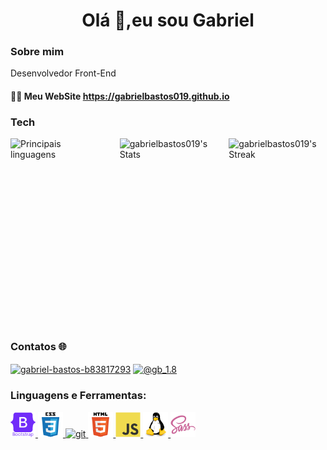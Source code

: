 <h1 align="center">Olá 👋,eu sou Gabriel</h1>

### Sobre mim 
Desenvolvedor Front-End

#### 👨‍💻 Meu WebSite https://gabrielbastos019.github.io
### Tech

<div style="display: flex;  justify-content: center; align-items: center; gap: 20px;">
  <img src="https://github-readme-stats.vercel.app/api/top-langs/?username=gabrielbastos019&theme=blueberry&show_icons=true&hide_border=true&layout=compact" alt="Principais linguagens " style="width: 300px; height: 300px;" />
  <img src="https://github-readme-stats.vercel.app/api?username=gabrielbastos019&theme=blueberry&show_icons=true&hide_border=true&count_private=true" alt="gabrielbastos019's Stats" style="width: 300px; height: 300px;" />
  <img src="https://github-readme-streak-stats.herokuapp.com/?user=gabrielbastos019&theme=blueberry&hide_border=true" alt="gabrielbastos019's Streak" style="width: 300px; height: 300px;" />
</div>

<h3 align="left">Contatos 🌐</h3>
<p align="left">
<a href="https://linkedin.com/in/gabriel-bastos-b83817293" target="blank"><img align="center" src="https://raw.githubusercontent.com/rahuldkjain/github-profile-readme-generator/master/src/images/icons/Social/linked-in-alt.svg" alt="gabriel-bastos-b83817293" height="30" width="40" /></a>
<a href="https://instagram.com/@gb_1.8" target="blank"><img align="center" src="https://raw.githubusercontent.com/rahuldkjain/github-profile-readme-generator/master/src/images/icons/Social/instagram.svg" alt="@gb_1.8" height="30" width="40" /></a>
</p>

<h3 align="left">Linguagens e Ferramentas:</h3>
<p align="left"> <a href="https://getbootstrap.com" target="_blank" rel="noreferrer"> <img src="https://raw.githubusercontent.com/devicons/devicon/master/icons/bootstrap/bootstrap-plain-wordmark.svg" alt="bootstrap" width="40" height="40"/> </a> <a href="https://www.w3schools.com/css/" target="_blank" rel="noreferrer"> <img src="https://raw.githubusercontent.com/devicons/devicon/master/icons/css3/css3-original-wordmark.svg" alt="css3" width="40" height="40"/> </a> <a href="https://git-scm.com/" target="_blank" rel="noreferrer"> <img src="https://www.vectorlogo.zone/logos/git-scm/git-scm-icon.svg" alt="git" width="40" height="40"/> </a> <a href="https://www.w3.org/html/" target="_blank" rel="noreferrer"> <img src="https://raw.githubusercontent.com/devicons/devicon/master/icons/html5/html5-original-wordmark.svg" alt="html5" width="40" height="40"/> </a> <a href="https://developer.mozilla.org/en-US/docs/Web/JavaScript" target="_blank" rel="noreferrer"> <img src="https://raw.githubusercontent.com/devicons/devicon/master/icons/javascript/javascript-original.svg" alt="javascript" width="40" height="40"/> </a> <a href="https://www.linux.org/" target="_blank" rel="noreferrer"> <img src="https://raw.githubusercontent.com/devicons/devicon/master/icons/linux/linux-original.svg" alt="linux" width="40" height="40"/> </a> <a href="https://sass-lang.com" target="_blank" rel="noreferrer"> <img src="https://raw.githubusercontent.com/devicons/devicon/master/icons/sass/sass-original.svg" alt="sass" width="40" height="40"/> </a> </p>
